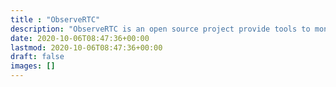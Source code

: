 ```yaml
---
title : "ObserveRTC"
description: "ObserveRTC is an open source project provide tools to monitor and analyze applications for Web Real-Time Communication."
date: 2020-10-06T08:47:36+00:00
lastmod: 2020-10-06T08:47:36+00:00
draft: false
images: []
---
```

